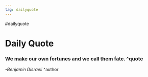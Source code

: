 ```yaml
---
tag: dailyquote
---
```


#dailyquote

# Daily Quote

### We make our own fortunes and we call them fate. ^quote
*-Benjamin Disraeli* ^author
